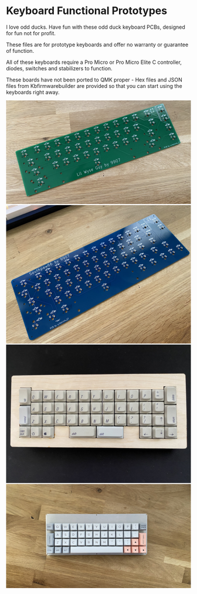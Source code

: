 # Keyboard Functional Prototypes

I love odd ducks. Have fun with these odd duck keyboard PCBs, designed for fun not for profit.

These files are for prototype keyboards and offer no warranty or guarantee of function.

All of these keyboards require a Pro Micro or Pro Micro Elite C controller, diodes, switches and stabilizers to function.

These boards have not been ported to QMK proper - Hex files and JSON files from Kbfirmwarebuilder are provided so that you can start using the keyboards right away.

![PCB](LilWyseGuy/lwg_pcb.jpeg)
![PCB](Southpaw66/s66_pcb.jpeg)
![PCB](OrthoIIC/OrthoIIC_Alps.jpeg)
![PCB](OrthoIIC/orthoIIC_MX.jpeg)
